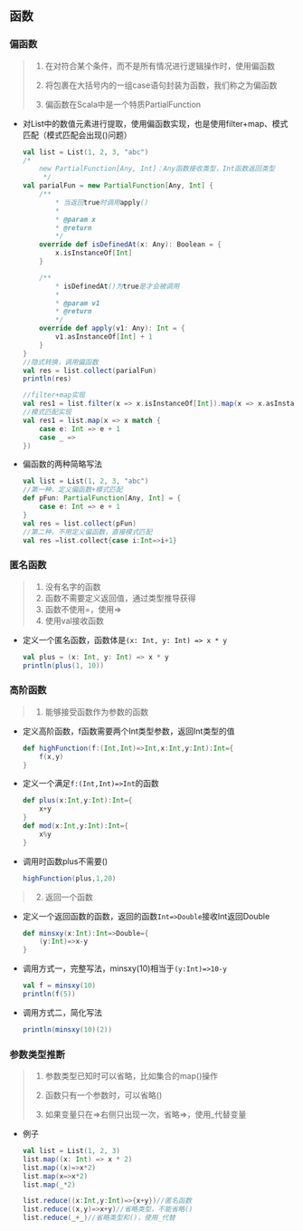 ## 函数

### 偏函数

> 1. 在对符合某个条件，而不是所有情况进行逻辑操作时，使用偏函数
>
> 2. 将包裹在大括号内的一组case语句封装为函数，我们称之为偏函数
>
> 3. 偏函数在Scala中是一个特质PartialFunction

* 对List中的数值元素进行提取，使用偏函数实现，也是使用filter+map、模式匹配（模式匹配会出现()问题）

  ```scala
  val list = List(1, 2, 3, "abc")
  /*
      new PartialFunction[Any, Int]：Any函数接收类型，Int函数返回类型
       */
  val parialFun = new PartialFunction[Any, Int] {
      /**
          * 当返回true时调用apply()
          *
          * @param x
          * @return
          */
      override def isDefinedAt(x: Any): Boolean = {
          x.isInstanceOf[Int]
      }
  
      /**
          * isDefinedAt()为true是才会被调用
          *
          * @param v1
          * @return
          */
      override def apply(v1: Any): Int = {
          v1.asInstanceOf[Int] + 1
      }
  }
  //隐式转换，调用偏函数
  val res = list.collect(parialFun)
  println(res)
  
  //filter+map实现
  val res1 = list.filter(x => x.isInstanceOf[Int]).map(x => x.asInstanceOf[Int]).map(x => x + 1)
  //模式匹配实现
  val res1 = list.map(x => x match {
      case e: Int => e + 1
      case _ =>
  })
  ```

* 偏函数的两种简略写法

  ```scala
  val list = List(1, 2, 3, "abc")
  //第一种，定义偏函数+模式匹配
  def pFun: PartialFunction[Any, Int] = {
      case e: Int => e + 1
  }
  val res = list.collect(pFun)
  //第二种，不用定义偏函数，直接模式匹配
  val res =list.collect{case i:Int=>i+1}
  ```

### 匿名函数

> 1. 没有名字的函数
> 2. 函数不需要定义返回值，通过类型推导获得
> 3. 函数不使用=，使用=>
> 4. 使用val接收函数

* 定义一个匿名函数，函数体是`(x: Int, y: Int) => x * y`

  ```scala
  val plus = (x: Int, y: Int) => x * y
  println(plus(1, 10))
  ```

### 高阶函数

> 1. 能够接受函数作为参数的函数

* 定义高阶函数，f函数需要两个Int类型参数，返回Int类型的值

  ```scala
  def highFunction(f:(Int,Int)=>Int,x:Int,y:Int):Int={
      f(x,y)
  }
  ```


* 定义一个满足`f:(Int,Int)=>Int`的函数

  ```scala
  def plus(x:Int,y:Int):Int={
      x+y
  }
  def mod(x:Int,y:Int):Int={
      x%y
  }
  ```

* 调用时函数plus不需要()

  ```scala
  highFunction(plus,1,20)
  ```

> 2. 返回一个函数

* 定义一个返回函数的函数，返回的函数`Int=>Double`接收Int返回Double

  ```scala
  def minsxy(x:Int):Int=>Double={
      (y:Int)=>x-y
  }
  ```

* 调用方式一，完整写法，minsxy(10)相当于`(y:Int)=>10-y`

  ```scala
  val f = minsxy(10)
  println(f(5))
  ```

* 调用方式二，简化写法

  ```scala
  println(minsxy(10)(2))
  ```

### 参数类型推断

> 1. 参数类型已知时可以省略，比如集合的map()操作
>
> 2. 函数只有一个参数时，可以省略()
>
> 3. 如果变量只在=>右侧只出现一次，省略=>，使用_代替变量
>
>    

* 例子

  ```scala
  val list = List(1, 2, 3)
  list.map((x: Int) => x * 2)
  list.map((x)=>x*2)
  list.map(x=>x*2)
  list.map(_*2)
  
  list.reduce((x:Int,y:Int)=>{x+y})//匿名函数
  list.reduce((x,y)=>x+y)//省略类型，不能省略()
  list.reduce(_+_)//省略类型和()，使用_代替
  ```

  